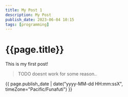 ```yaml
---
title: My Post 1
description: My Post
publish_date: 2023-06-04 10:15
tags: [programming]
---
```


# {{page.title}}

This is my first post!


> TODO doesnt work for some reason..

{{ page.publish_date | date("yyyy-MM-dd HH:mm:ssX", timeZone="Pacific/Funafuti") }}


